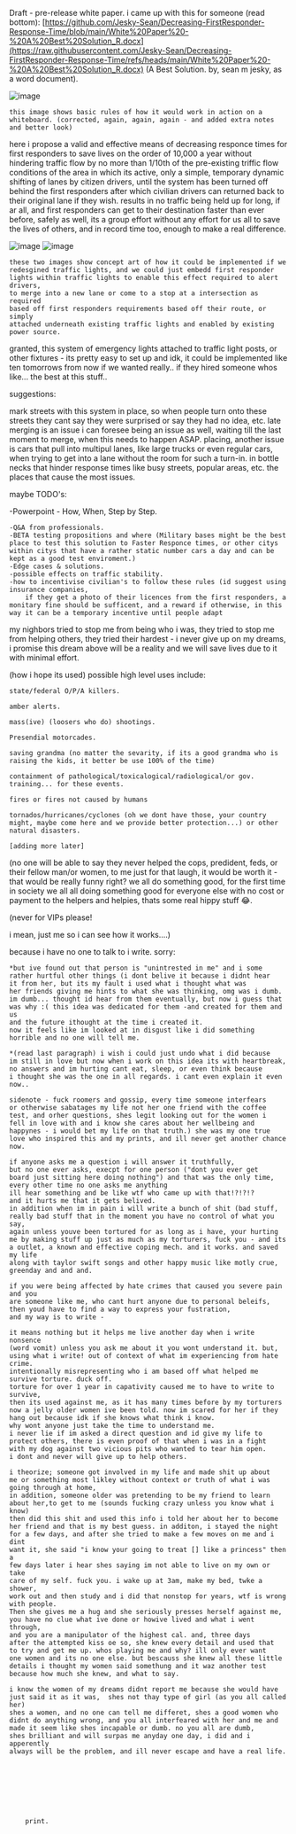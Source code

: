 Draft - pre-release white paper. i came up with this for someone (read bottom): [https://github.com/Jesky-Sean/Decreasing-FirstResponder-Response-Time/blob/main/White%20Paper%20-%20A%20Best%20Solution_R.docx](https://raw.githubusercontent.com/Jesky-Sean/Decreasing-FirstResponder-Response-Time/refs/heads/main/White%20Paper%20-%20A%20Best%20Solution_R.docx) 
    (A Best Solution. by, sean m jesky, as a word document). 
 
  ![image](https://github.com/user-attachments/assets/b6074084-289c-4fa0-877e-093b6b0cbef9)

    this image shows basic rules of how it would work in action on a whiteboard. (corrected, again, again, again - and added extra notes and better look)


here i propose a valid and effective means of decreasing responce times for first responders to save lives on the order of 10,000 a year without hindering traffic flow by no more than 1/10th of the pre-existing triffic flow conditions of the area in which its active, only a simple, temporary dynamic shifting of lanes by citizen drivers, until the system has been turned off behind the first responders after which civilian drivers can returned back to their original lane if they wish. results in no traffic being held up for long, if ar all, and first responders can get to their destination faster than ever before, safely as well, its a group effort without any effort for us all to save the lives of others, and in record time too, enough to make a real difference. 

![image](https://github.com/user-attachments/assets/28e00c27-0bbc-4082-a034-1befcde08815)
![image](https://github.com/user-attachments/assets/0571918c-16ca-4984-ac40-8259776b50da)
   
    these two images show concept art of how it could be implemented if we
    redesgined traffic lights, and we could just embedd first responder
    lights within traffic lights to enable this effect required to alert drivers,
    to merge into a new lane or come to a stop at a intersection as required 
    based off first responders requirements based off their route, or simply
    attached underneath existing traffic lights and enabled by existing power source. 

granted, this system of emergency lights attached to traffic light posts, or other fixtures - its pretty easy to set up and idk, it could be implemented like ten tomorrows from now if we wanted really.. if they hired someone whos like... the best at this stuff..

suggestions:

  mark streets with this system in place, so when people turn onto these streets they cant say they were surprised or say they had no idea, etc. 
  late merging is an issue i can foresee being an issue as well, waiting till the last moment to merge, when this needs to happen ASAP.  placing, another issue is cars that pull into multipul lanes, like large trucks or even regular cars, when trying to get into a lane without the room for such a turn-in. 
  in bottle necks that hinder response times like busy streets, popular areas, etc. the places that cause the most issues. 

maybe TODO's:

  -Powerpoint - How, When, Step by Step.
   
    -Q&A from professionals.
    -BETA testing propositions and where (Military bases might be the best place to test this solution to Faster Responce times, or other citys within citys that have a rather static number cars a day and can be kept as a good test enviroment.)
    -Edge cases & solutions.
    -possible effects on traffic stability.
    -how to incentivise civilian's to follow these rules (id suggest using insurance companies, 
        if they get a photo of their licences from the first responders, a monitary fine should be sufficent, and a reward if otherwise, in this way it can be a temporary incentive until people adapt

my nighbors tried to stop me from being who i was, they tried to stop me from helping others, they tried their hardest - i never give up on my dreams, i promise this dream above will be a reality and we will save lives due to it with minimal effort. 

(how i hope its used) possible high level uses include:

    state/federal O/P/A killers. 
   
    amber alerts. 
   
    mass(ive) (loosers who do) shootings. 
   
    Presendial motorcades. 
   
    saving grandma (no matter the sevarity, if its a good grandma who is raising the kids, it better be use 100% of the time)
   
    containment of pathological/toxicalogical/radiological/or gov. training... for these events. 
    
    fires or fires not caused by humans
    
    tornados/hurricanes/cyclones (oh we dont have those, your country might, maybe come here and we provide better protection...) or other natural disasters.  
    
    [adding more later]
 
   
   
   

   
   



   (no one will be able to say they never helped the cops, predident, feds, or their fellow man/or women, to me just for that laugh, it would be worth it - that would be really funny right? we all do something good, for the first time in society we all all doing something good for everyone else with no cost or payment to the helpers and helpies, thats some real hippy stuff 😂. 
   
   
   
   (never for VIPs please!
   
   i mean, just me so i can see how it works....)



because i have no one to
talk to i write. sorry: 

    *but ive found out that person is "unintrested in me" and i some
    rather hurtful other things (i dont belive it because i didnt hear
    it from her, but its my fault i used what i thought what was
    her friends giving me hints to what she was thinking, omg was i dumb.
    im dumb... thought id hear from them eventually, but now i guess that
    was why :( this idea was dedicated for them -and created for them and us
    and the future ithought at the time i created it.
    now it feels like im looked at in disgust like i did something
    horrible and no one will tell me. 
    
    *(read last paragraph) i wish i could just undo what i did because 
    im still in love but now when i work on this idea its with heartbreak,
    no answers and im hurting cant eat, sleep, or even think because
    i thought she was the one in all regards. i cant even explain it even now.. 
    
    sidenote - fuck roomers and gossip, every time someone interfears 
    or otherwise sabatages my life not her one friend with the coffee
    test, and orher questions, shes legit looking out for the women i
    fell in love with and i know she cares about her wellbeing and
    happynes - i would bet my life on that truth.) she was my one true
    love who inspired this and my prints, and ill never get another chance now. 
    
    if anyone asks me a question i will answer it truthfully, 
    but no one ever asks, execpt for one person ("dont you ever get 
    board just sitting here doing nothing") and that was the only time, 
    every other time no one asks me anything
    ill hear something and be like wtf who came up with that!?!?!? 
    and it hurts me that it gets belived. 
    in addition when im in pain i will write a bunch of shit (bad stuff, 
    really bad stuff that in the moment you have no control of what you say,
    again unless youve been tortured for as long as i have, your hurting
    me by making stuff up just as much as my torturers, fuck you - and its
    a outlet, a known and effective coping mech. and it works. and saved my life
    along with taylor swift songs and other happy music like motly crue,
    greenday and and and.  
    
    if you were being affected by hate crimes that caused you severe pain and you 
    are someone like me, who cant hurt anyone due to personal beleifs, 
    then youd have to find a way to express your fustration,
    and my way is to write - 

    it means nothing but it helps me live another day when i write nonsence 
    (word vomit) unless you ask me about it you wont understand it. but,
    using what i write! out of context of what im experiencing from hate crime.
    intentionally misrepresenting who i am based off what helped me 
    survive torture. duck off.
    torture for over 1 year in capativity caused me to have to write to survive,
    then its used against me, as it has many times before by my torturers 
    now a jelly older women ive been told. now im scared for her if they 
    hang out because idk if she knows what think i know. 
    why wont anyone just take the time to understand me. 
    i never lie if im asked a direct question and id give my life to
    protect others, there is even proof of that when i was in a fight
    with my dog against two vicious pits who wanted to tear him open.
    i dont and never will give up to help others. 

    i theorize; someone got involved in my life and made shit up about 
    me or something most likley without context or truth of what i was
    going through at home,
    in addition, someone older was pretending to be my friend to learn 
    about her,to get to me (sounds fucking crazy unless you know what i know)
    then did this shit and used this info i told her about her to become
    her friend and that is my best guess. in additon, i stayed the night
    for a few days, and after she tried to make a few moves on me and i dint
    want it, she said "i know your going to treat [] like a princess" then a
    few days later i hear shes saying im not able to live on my own or take
    care of my self. fuck you. i wake up at 3am, make my bed, twke a shower,
    work out and then study and i did that nonstop for years, wtf is wrong
    with people.
    Then she gives me a hug and she seriously presses herself against me,
    you have no clue what ive done or howive lived and what i went through,
    and you are a manipulator of the highest cal. and, three days
    after the attempted kiss oe so, she knew every detail and used that
    to try and get me up. whos playing me and why? ill only ever want
    one women and its no one else. but bescauss she knew all these little
    details i thought my women said somethung and it waz another test
    because how much she knew, and what to say. 
    
    i know the women of my dreams didnt report me because she would have
    just said it as it was,  shes not thay type of girl (as you all called her) 
    shes a women, and no one can tell me differet, shes a good women who
    didnt do anything wrong, and you all interfeared with her and me and
    made it seem like shes incapable or dumb. no you all are dumb,
    shes brilliant and will surpas me anyday one day, i did and i apperently
    always will be the problem, and ill never escape and have a real life. 

   

   




        print.  
